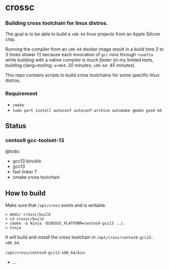 
# crossc

### Building cross toolchain for linux distros.

The goal is to be able to build a `x86-64` linux projects from an Apple Silicon
chip.

Running the compiler from an `x86-64` docker image result in a build time 2 to 3
times slower (!) because each invocation of `gcc` runs through `rosetta` while
building with a native compiler is much *faster* (in my limited tests, building
clang+tooling: `arm64`: *20 minutes*, `x86-64`: *45 minutes*).

This repo contains scripts to build cross toolchains for some specific linux
distros.

### Requirement

- `cmake`
- `sudo port install autoconf autoconf-archive automake gmake gsed m4`

## Status

### centos9 gcc-toolset-13


@todo:
- gcc13 binutils
- gcc13
- fast linker ?
- cmake cross toolchain

## How to build

Make sure that `/opt/cross` exists and is writable.

```
> mkdir crossc/build
> cd crossc/build
> cmake -G Ninja -DCROSSC_PLATFORM=centos9-gcc13 ../.
> ninja
```

It will build and install the cross toolchain in `/opt/cross/centos9-gcc13-x86_64`.

`/opt/cross/centos9-gcc13-x86_64/bin`:
- ...

